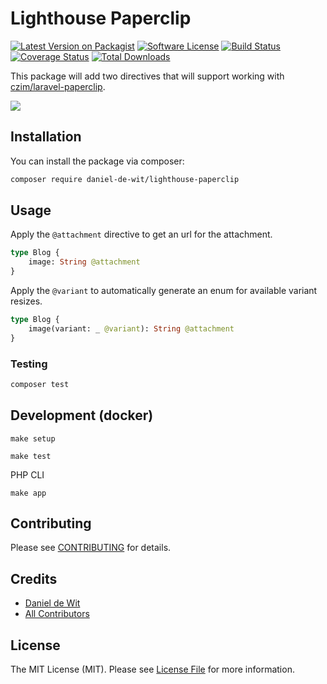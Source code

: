 # Lighthouse Paperclip

[![Latest Version on Packagist](https://img.shields.io/packagist/v/daniel-de-wit/lighthouse-paperclip.svg?style=flat-square)](https://packagist.org/packages/daniel-de-wit/lighthouse-paperclip)
[![Software License](https://img.shields.io/badge/license-MIT-brightgreen.svg?style=flat-square)](LICENSE.md)
[![Build Status](https://img.shields.io/travis/daniel-de-wit/lighthouse-paperclip/master.svg?style=flat-square)](https://travis-ci.org/daniel-de-wit/lighthouse-paperclip)
[![Coverage Status](https://coveralls.io/repos/github/daniel-de-wit/lighthouse-paperclip/badge.svg?branch=master)](https://coveralls.io/github/daniel-de-wit/lighthouse-paperclip?branch=master)
[![Total Downloads](https://img.shields.io/packagist/dt/daniel-de-wit/lighthouse-paperclip.svg?style=flat-square)](https://packagist.org/packages/daniel-de-wit/lighthouse-paperclip)

This package will add two directives that will support working with [czim/laravel-paperclip](https://github.com/czim/laravel-paperclip).

![](lighthouse-paperclip-demo.gif)

## Installation

You can install the package via composer:

```bash
composer require daniel-de-wit/lighthouse-paperclip
```

## Usage

Apply the `@attachment` directive to get an url for the attachment.
``` graphql
type Blog {
    image: String @attachment
}
```

Apply the `@variant` to automatically generate an enum for available variant resizes. 
``` graphql
type Blog {
    image(variant: _ @variant): String @attachment
}
```

### Testing

``` bash
composer test
```

## Development (docker)

```shell
make setup
```

```shell
make test
```

PHP CLI
```shell
make app
```

## Contributing

Please see [CONTRIBUTING](CONTRIBUTING.md) for details.

## Credits

- [Daniel de Wit](https://github.com/daniel-de-wit)
- [All Contributors](../../contributors)

## License

The MIT License (MIT). Please see [License File](LICENSE.md) for more information.
